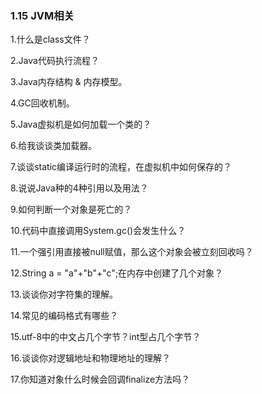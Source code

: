 ### 1.15 JVM相关

1.什么是class文件？

2.Java代码执行流程？

3.Java内存结构 & 内存模型。

4.GC回收机制。

5.Java虚拟机是如何加载一个类的？

6.给我谈谈类加载器。

7.谈谈static编译运行时的流程，在虚拟机中如何保存的？

8.说说Java种的4种引用以及用法？

9.如何判断一个对象是死亡的？

10.代码中直接调用System.gc()会发生什么？

11.一个强引用直接被null赋值，那么这个对象会被立刻回收吗？

12.String a = "a"+"b"+"c";在内存中创建了几个对象？

13.谈谈你对字符集的理解。

14.常见的编码格式有哪些？

15.utf-8中的中文占几个字节？int型占几个字节？

16.谈谈你对逻辑地址和物理地址的理解？

17.你知道对象什么时候会回调finalize方法吗？

​        